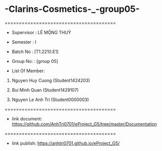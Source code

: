 # -Clarins-Cosmetics-_-group05-

=======================================

+ Supervisor
: LÊ MỘNG THUỶ

+ Semester
: I

+ Batch No
: [T1.2210.E1]

+ Group No:
: [group 05]

+ List Of Member:

1. Nguyen Huy Cuong
(Student1424203)

2. Bui Minh Quan
(Student1429107)

3. Nguyen Le Anh Tri
(Student0000003)

=======================================


- link document: https://github.com/AnhTri0701/eProject_G5/tree/master/Documentation

=======================================

- link publish: https://anhtri0701.github.io/eProject_G5/
